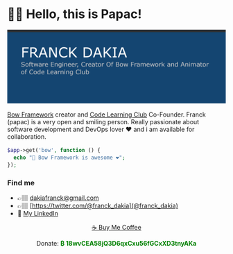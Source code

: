 # 👋🏽 Hello, this is Papac!

![Bio](https://raw.githubusercontent.com/papac/papac/master/bio.png)

[Bow Framework](https://bowphp.com) creator and [Code Learning Club](https://codelearningclub.com) Co-Founder. Franck (papac) is a very open and smiling person. Really passionate about software development and DevOps lover ❤️ and i am available for collaboration.

```php
$app->get('bow', function () {
  echo "📇 Bow Framework is awesome ❤️";
});
```

### Find me

- 👉🏽 <a href="mailto:dakiafranck@gmail.com">dakiafranck@gmail.com</a>
- 👉🏽 [https://twitter.com/@franck_dakia](@franck_dakia)
- 💼 [My LinkedIn](https://www.linkedin.com/in/franck-dakia)

<p align="center"><a href="https://www.buymeacoffee.com/iOLqZ3h" font-color="#144579">☕️ Buy Me Coffee</a></p>
<p align="center">Donate: <strong style="color: green">₿ 18wvCEA58jQ3D6qxCxu56fGCxXD3tnyAKa</strong></p>
